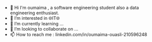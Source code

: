 - 👋 Hi I'm oumaima , a software engineering student also a data engineering enthusiast.
- 👀 I’m interested in   🌐IT🌐
- 🌱 I’m currently learning ...
- 💞️ I’m looking to collaborate on ...
- 📫 How to reach me : linkedin.com/in/oumaima-ouasli-210596248

<!---
oumaima2002/oumaima2002 is a ✨ special ✨ repository because its `README.md` (this file) appears on your GitHub profile.
You can click the Preview link to take a look at your changes.
--->
